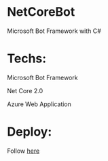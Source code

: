 # NetCoreBot
Microsoft Bot Framework with C#

# Techs:

Microsoft Bot Framework

Net Core 2.0

Azure Web Application

# Deploy:

Follow [here](https://medium.com/@chinnatiptaemkaeo/create-fb-bot-with-heroku-nodejs-microsoft-bot-framework-687bd2893238)
